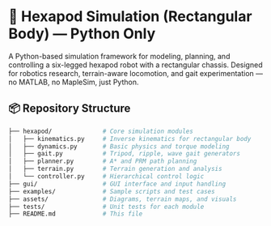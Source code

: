 # 🐜 Hexapod Simulation (Rectangular Body) — Python Only

A Python-based simulation framework for modeling, planning, and controlling a six-legged hexapod robot with a rectangular chassis. Designed for robotics research, terrain-aware locomotion, and gait experimentation — no MATLAB, no MapleSim, just Python.

## 📦 Repository Structure

```bash
├── hexapod/              # Core simulation modules
│   ├── kinematics.py     # Inverse kinematics for rectangular body
│   ├── dynamics.py       # Basic physics and torque modeling
│   ├── gait.py           # Tripod, ripple, wave gait generators
│   ├── planner.py        # A* and PRM path planning
│   ├── terrain.py        # Terrain generation and analysis
│   └── controller.py     # Hierarchical control logic
├── gui/                  # GUI interface and input handling
├── examples/             # Sample scripts and test cases
├── assets/               # Diagrams, terrain maps, and visuals
├── tests/                # Unit tests for each module
├── README.md             # This file
